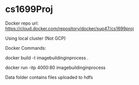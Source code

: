 # cs1699Proj

Docker repo url: https://cloud.docker.com/repository/docker/sup47/cs1699proj

Using local cluster (Not GCP)

Docker Commands:

docker build -t imagebuildinginprocess .

docker run -itp 4000:80 imagebuildinginprocess

Data folder contains files uploaded to hdfs
